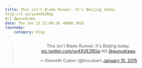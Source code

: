 ```yaml
---
title: This isn't Blade Runner. It's Beijing today. 
http://t.co/yo4XVE2RGp
H/t @punodraws
date: Thu Jan 15 21:09:26 +0000 2015
taxonomy:
    category: blog
---
```

<blockquote class="twitter-tweet" align="center" width="350"><p lang="en" dir="ltr">This isn&#39;t Blade Runner. It&#39;s Beijing today. &#10;<a href="http://t.co/yo4XVE2RGp">pic.twitter.com/yo4XVE2RGp</a>&#10;H/t <a href="https://twitter.com/punodraws">@punodraws</a></p>&mdash; Kenneth Cukier (@kncukier) <a href="https://twitter.com/kncukier/status/555535851724472322">January 15, 2015</a></blockquote>
